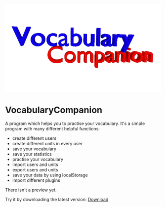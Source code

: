 <div style="text-align: center">
<img src="storage/readmeImage.png">
</div>

# VocabularyCompanion

A program which helps you to practise your vocabulary. It's a simple program with many different helpful functions:

- create different users
- create different units in every user
- save your vocabulary
- save your statistics
- practise your vocabulary
- import users and units
- export users and units
- save your data by using localStorage
- import different plugins

There isn't a preview yet.

Try it by downloading the latest version: 
<a href="https://github.com/mattes2008/VocabularyCompanion/releases/tag/InternalVersion">Download</a>
